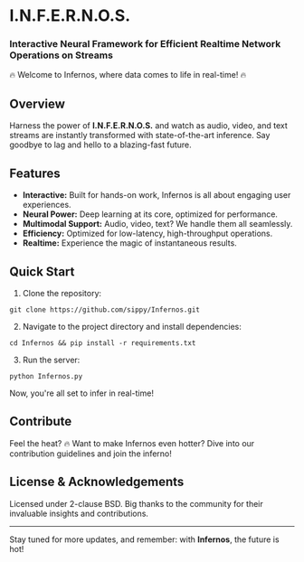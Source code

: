 # I.N.F.E.R.N.O.S.
### Interactive Neural Framework for Efficient Realtime Network Operations on Streams

🔥 Welcome to Infernos, where data comes to life in real-time! 🔥

## Overview

Harness the power of **I.N.F.E.R.N.O.S.** and watch as audio, video, and text 
streams are instantly transformed with state-of-the-art inference. Say goodbye 
to lag and hello to a blazing-fast future.

## Features

- **Interactive:** Built for hands-on work, Infernos is all about engaging 
  user experiences.
- **Neural Power:** Deep learning at its core, optimized for performance.
- **Multimodal Support:** Audio, video, text? We handle them all seamlessly.
- **Efficiency:** Optimized for low-latency, high-throughput operations.
- **Realtime:** Experience the magic of instantaneous results.

## Quick Start

1. Clone the repository:
```
git clone https://github.com/sippy/Infernos.git
```
2. Navigate to the project directory and install dependencies:
```
cd Infernos && pip install -r requirements.txt
```
3. Run the server:
```
python Infernos.py
```
Now, you're all set to infer in real-time!

## Contribute

Feel the heat? 🔥 Want to make Infernos even hotter? Dive into our contribution 
guidelines and join the inferno!

## License & Acknowledgements

Licensed under 2-clause BSD. Big thanks to the community for their invaluable insights 
and contributions.

---

Stay tuned for more updates, and remember: with **Infernos**, the future is hot!
